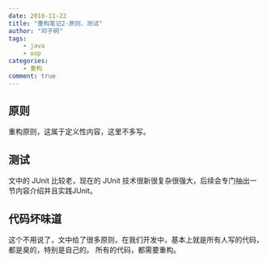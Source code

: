 ```yaml
---
date: 2018-11-22
title: "重构笔记2-原则、测试"
author: "邓子明"
tags:
    - java
    - oop
categories:
    - 重构
comment: true
---
```



## 原则

重构原则，这属于定义性内容，这里不多写。


## 测试

文中的 JUnit 比较老，现在的 JUnit 技术很新很复杂很强大，后续会专门抽出一节内容介绍并且实践JUnit。

## 代码坏味道

这个不用说了，文中给了很多原则，在我们开发中，基本上就是所有人写的代码，都是臭的，特别是自己的。
所有的代码，都需要重构。